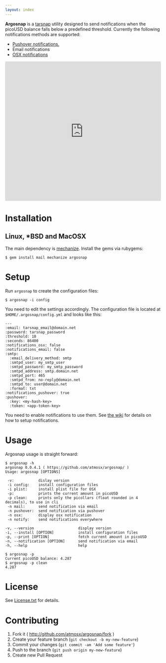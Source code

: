 ```yaml
---
layout: index
---
```


**Argosnap** is a [tarsnap](https://www.tarsnap.com/) utility designed to send notifications when the picoUSD balance falls below a predefined threshold. Currently the following notifications methods are supported:

* [Pushover  notifications.](https://pushover.net/)
* Email notifications
* [OSX notifications](https://support.apple.com/en-us/HT204079)

<iframe src="https://www.youtube.com/embed/pm5dV607Mnw" width="100%" height="450px" id="iframe1" marginheight="0" frameborder="0" onLoad="autoResize('iframe1');"></iframe>

# Installation

## Linux, *BSD and MacOSX
The main dependency is [mechanize](https://github.com/sparklemotion/mechanize). Install the gems via rubygems:

    $ gem install mail mechanize argosnap
    

# Setup

Run `argosnap` to create the configuration files: 

    $ argosnap -i config

You need to edit the settings accordingly. The configuration file is located at `$HOME/.argosnap/config.yml` and looks like this:
    
    ---
    :email: tarsnap_email@domain.net
    :password: tarsnap_password
    :threshold: 10
    :seconds: 86400
    :notifications_osx: false
    :notifications_email: false
    :smtp:
      :email_delivery_method: smtp
      :smtpd_user: my_smtp_user
      :smtpd_password: my_smtp_password
      :smtpd_address: smtp.domain.net
      :smtpd_port: 465
      :smtpd_from: no-reply@domain.net
      :smtpd_to: user@domain.net
      :format: txt
    :notifications_pushover: true
    :pushover:
      :key: <my-hash-key>
      :token: <app-token-key>

You need to enable notifications to use them. See [the wiki](https://github.com/atmosx/argosnap/wiki) for details on how to setup notifications.

# Usage
Argosnap usage is straight forward:

    $ argosnap -h
    argosnap 0.0.4.1 ( https://github.com/atmosx/argosnap/ )
    Usage: argosnap [OPTIONS]

     -v:           dislay version
     -i config:    install configuration files
     -i plist:     install plist file for OSX
     -p:           prints the current amount in picoUSD
     -p clean:     prints only the picollars (float rounded in 4 decimals), to use in cli
     -n mail:      send notification via email
     -n pushover:  send notification via pushover
     -n osx:       display osx notification
     -n notify:    send notifications everywhere

    -v, --version                    display version
    -i, --install [OPTION]           install configuration files
    -p, --print [OPTION]             fetch current amount in picoUSD
    -n, --notification [OPTION]      send notification via email
    -h, --help                       help
 
    $ argosnap -p
    Current picoUSD balance: 4.287
    $ argosnap -p clean
    4.287


# License

See [License.txt](https://github.com/atmosx/argosnap/blob/master/LICENSE.txt) for details.

# Contributing

1. Fork it ( http://github.com/atmosx/argosnap/fork )
2. Create your feature branch (`git checkout -b my-new-feature`)
3. Commit your changes (`git commit -am 'Add some feature'`)
4. Push to the branch (`git push origin my-new-feature`)
5. Create new Pull Request
